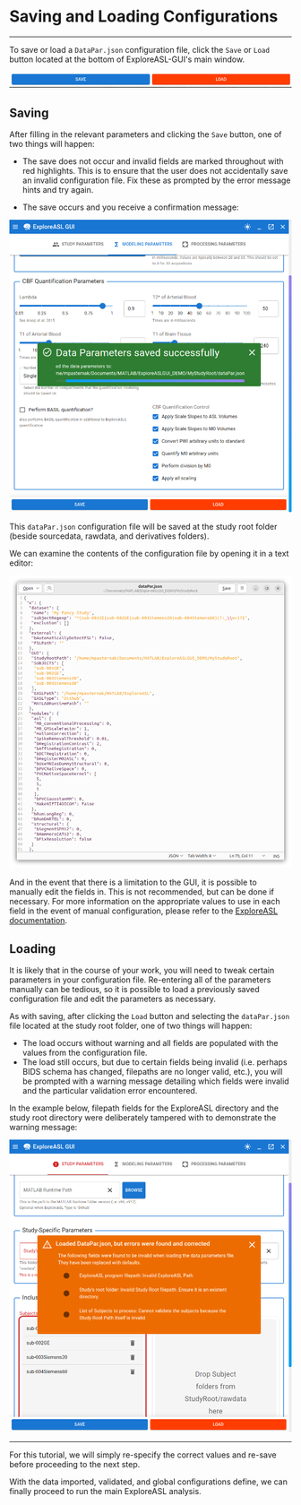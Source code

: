 # Saving and Loading Configurations

---

To save or load a `DataPar.json` configuration file, click the `Save` or `Load` button located at the bottom of ExploreASL-GUI's main window.

![DataPar_SaveAndLoad](../../assets/img/Tutorial/DataPar/4_Saving_And_Loading/DataPar_SaveAndLoad.png)

## Saving

After filling in the relevant parameters and clicking the `Save` button, one of two things will happen:

- The save does not occur and invalid fields are marked throughout with red highlights. This is to ensure that the user does not accidentally save an invalid configuration file. Fix these as prompted by the error message hints and try again.

- The save occurs and you receive a confirmation message:

![DataPar_SaveConfirmation](../../assets/img/Tutorial/DataPar/4_Saving_And_Loading/DataPar_SaveConfirmation.png)

This `dataPar.json` configuration file will be saved at the study root folder (beside sourcedata, rawdata, and derivatives folders).

We can examine the contents of the configuration file by opening it in a text editor:

![DataPar_DataParJSON_Example](../../assets/img/Tutorial/DataPar/4_Saving_And_Loading/DataPar_DataParJSON_Example.png)

And in the event that there is a limitation to the GUI, it is possible to manually edit the fields in. This is not recommended, but can be done if necessary. For more information on the appropriate values to use in each field in the event of manual configuration, please refer to the [ExploreASL documentation](https://exploreasl.github.io/Documentation/1.10.0beta/ProcessingParameters/).

## Loading

It is likely that in the course of your work, you will need to tweak certain parameters in your configuration file. Re-entering all of the parameters manually can be tedious, so it is possible to load a previously saved configuration file and edit the parameters as necessary.

As with saving, after clicking the `Load` button and selecting the `dataPar.json` file located at the study root folder, one of two things will happen:

- The load occurs without warning and all fields are populated with the values from the configuration file.
- The load still occurs, but due to certain fields being invalid (i.e. perhaps BIDS schema has changed, filepaths are no longer valid, etc.), you will be prompted with a warning message detailing which fields were invalid and the particular validation error encountered.

In the example below, filepath fields for the ExploreASL directory and the study root directory were deliberately tampered with to demonstrate the warning message:

![DataPar_InvalidLoad](../../assets/img/Tutorial/DataPar/4_Saving_And_Loading/DataPar_InvalidLoad.png)

---

For this tutorial, we will simply re-specify the correct values and re-save before proceeding to the next step.

With the data imported, validated, and global configurations define, we can finally proceed to run the main ExploreASL analysis.
